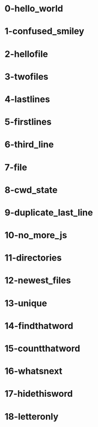 # 0-hello_world
# 1-confused_smiley
# 2-hellofile
# 3-twofiles
# 4-lastlines
# 5-firstlines
# 6-third_line
# 7-file
# 8-cwd_state
# 9-duplicate_last_line
# 10-no_more_js
# 11-directories
# 12-newest_files
# 13-unique
# 14-findthatword
# 15-countthatword
# 16-whatsnext
# 17-hidethisword
# 18-letteronly
